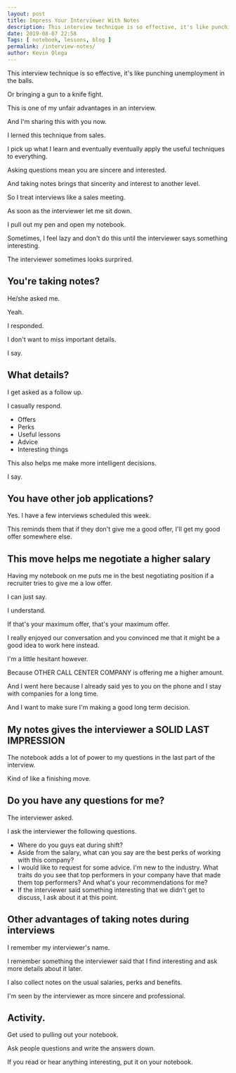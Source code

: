 ```yaml
--- 
layout: post 
title: Impress Your Interviewer With Notes
description: This interview technique is so effective, it's like punching unemployment in the balls. Or bringing a gun to a knife fight. 
date: 2019-08-07 22:58
Tags: [ notebook, lessons, blog ]
permalink: /interview-notes/ 
author: Kevin Olega 
--- 
```

This interview technique is so effective, it's like punching unemployment in the balls. 

Or bringing a gun to a knife fight. 

This is one of my unfair advantages in an interview.

And I'm sharing this with you now.

I lerned this technique from sales.

I pick up what I learn and eventually eventually apply the useful techniques to everything.

Asking questions mean you are sincere and interested.

And taking notes brings that sincerity and interest to another level.

So I treat interviews like a sales meeting.

As soon as the interviewer let me sit down.

I pull out my pen and open my notebook.

Sometimes, I feel lazy and don't do this until the interviewer says something interesting.

The interviewer sometimes looks surprired.

## You're taking notes?

He/she asked me.

Yeah.

I responded.

I don't want to miss important details.

I say.

## What details?

I get asked as a follow up.

I casually respond.

- Offers
- Perks
- Useful lessons
- Advice
- Interesting things

This also helps me make more intelligent decisions.

I say.

## You have other job applications?

Yes. I have a few interviews scheduled this week.

This reminds them that if they don't give me a good offer, I'll get my good offer somewhere else.

## This move helps me negotiate a higher salary

Having my notebook on me puts me in the best negotiating position if a recruiter tries to give me a low offer.

I can just say.

I understand.

If that's your maximum offer, that's your maximum offer.

I really enjoyed our conversation and you convinced me that it might be a good idea to work here instead.

I'm a little hesitant however.

Because OTHER CALL CENTER COMPANY is offering me a higher amount.

And I went here because I already said yes to you on the phone and I stay with companies for a long time.

And I want to make sure I'm making a good long term decision.

## My notes gives the interviewer a SOLID LAST IMPRESSION 

The notebook adds a lot of power to my questions in the last part of the interview.

Kind of like a finishing move.

## Do you have any questions for me?

The interviewer asked.

I ask the interviewer the following questions.

- Where do you guys eat during shift?
- Aside from the salary, what can you say are the best perks of working with this company?
- I would like to request for some advice. I'm new to the industry. What traits do you see that top performers in your company have that made them top performers? And what's your recommendations for me?
- If the interviewer said something interesting that we didn't get to discuss, I ask about it at this point.

## Other advantages of taking notes during interviews

I remember my interviewer's name.

I remember something the interviewer said that I find interesting and ask more details about it later.

I also collect notes on the usual salaries, perks and benefits.

I'm seen by the interviewer as more sincere and professional.

## Activity.

Get used to pulling out your notebook.

Ask people questions and write the answers down.

If you read or hear anything interesting, put it on your notebook.